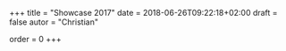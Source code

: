 +++
title = "Showcase 2017"
date = 2018-06-26T09:22:18+02:00
draft = false
autor = "Christian"

order = 0
+++

